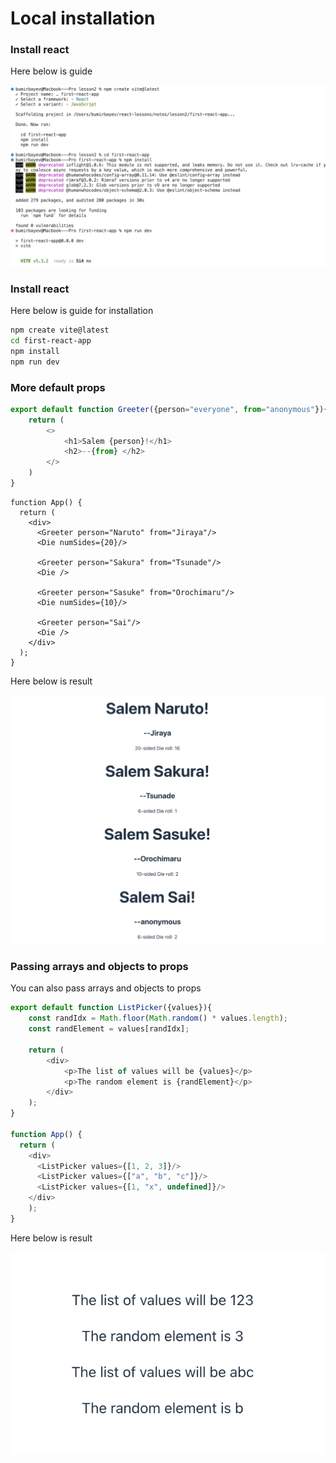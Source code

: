 # Local installation

### Install react

Here below is guide

<img src="install.png" alt="Description of the image" style="border: 1px solid \#000;">



### Install react

Here below is guide for installation

```bash
npm create vite@latest
cd first-react-app
npm install
npm run dev
```



### More default props

```js
export default function Greeter({person="everyone", from="anonymous"}){
    return (
        <>
            <h1>Salem {person}!</h1>
            <h2>--{from} </h2>
        </>
    )
}
```

```
function App() {
  return (
    <div>
      <Greeter person="Naruto" from="Jiraya"/>
      <Die numSides={20}/>

      <Greeter person="Sakura" from="Tsunade"/>
      <Die />

      <Greeter person="Sasuke" from="Orochimaru"/>
      <Die numSides={10}/>
          
      <Greeter person="Sai"/>
      <Die />
    </div>
  );
}
```


Here below is result 

<img src="example-defprops2.png" alt="Description of the image" style="border: 1px solid \#000;">



### Passing arrays and objects to props

You can also pass arrays and objects to props

```js
export default function ListPicker({values}){
    const randIdx = Math.floor(Math.random() * values.length);
    const randElement = values[randIdx];

    return (
        <div>
            <p>The list of values will be {values}</p>
            <p>The random element is {randElement}</p>
        </div>
    );
}

function App() {
  return (
    <div>
      <ListPicker values={[1, 2, 3]}/>
      <ListPicker values={["a", "b", "c"]}/>
      <ListPicker values={[1, "x", undefined]}/>
    </div>
    );
}
```

Here below is result 

<img src="example-props3.png" alt="Description of the image" style="border: 1px solid \#fff;">

